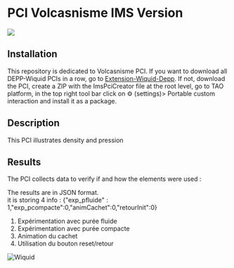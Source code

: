 # PCI Volcasnisme IMS Version

<img src="https://www.wiquid.fr/projects/depp/PCI-icons/volca.svg">

## Installation 
This repository is dedicated to Volcasnisme PCI. If you want to download all DEPP-Wiquid PCIs in a row, go to [Extension-Wiquid-Depp](https://github.com/janfix/Extension-Wiquid-Depp).
If not, download the PCI, create a ZIP with the ImsPciCreator file at the root level, go to TAO platform, in the top right tool bar click on ⚙️ (settings)> Portable custom interaction and install it as a package.

## Description
This PCI illustrates density and pression 

## Results
The PCI collects data to verify if and how the elements were used : 

The results are in JSON format.
<br/> it is storing 4 info :  {"exp_pfluide" : 1,"exp_pcompacte":0,"animCachet":0,"retourInit":0}
1. Expérimentation avec purée fluide
2. Expérimentation avec purée compacte
3. Animation du cachet
4. Utilisation du bouton reset/retour


<img src="https://www.wiquid.fr/wp-content/uploads/2021/12/cropped-cropped-WonderP50.png" alt="Wiquid" title="Wiquid">